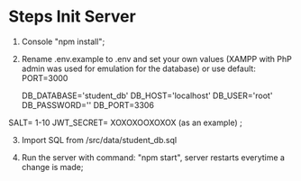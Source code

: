 # Steps Init Server
1. Console "npm install";
2. Rename .env.example to .env and set your own values (XAMPP with PhP admin was used for emulation for the database) or use default:
    PORT=3000

    DB_DATABASE='student_db'
    DB_HOST='localhost'
    DB_USER='root'
    DB_PASSWORD=''
    DB_PORT=3306

SALT= 1-10
JWT_SECRET= XOXOXOOXOXOX (as an example)
;

3. Import  SQL from /src/data/student_db.sql

4. Run the server with command: "npm start", server restarts everytime a change is made;
